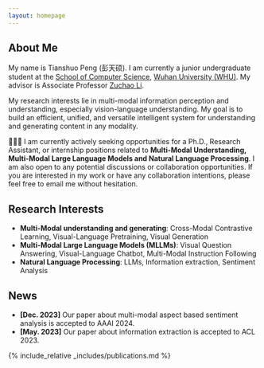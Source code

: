 ```yaml
---
layout: homepage
---
```


## About Me

My name is Tianshuo Peng (彭天硕). I am currently a junior undergraduate student at the [School of Computer Science](https://cs.whu.edu.cn/), [Wuhan University (WHU)](https://www.whu.edu.cn/). My advisor is Associate Professor [Zuchao Li](https://zcli-charlie.github.io/). 

My research interests lie in multi-modal information perception and understanding, especially vision-language understanding. My goal is to build an efficient, unified, and versatile intelligent system for understanding and generating content in any modality.

👋👋👋 I am currently actively seeking opportunities for a Ph.D., Research Assistant, or internship positions related to <strong>Multi-Modal Understanding, Multi-Modal Large Language Models and Natural Language Processing</strong>. I am also open to any potential discussions or collaboration opportunities. If you are interested in my work or have any collaboration intentions, please feel free to email me without hesitation.

## Research Interests
- **Multi-Modal understanding and generating**: Cross-Modal Contrastive Learning, Visual-Language Pretraining, Visual Generation
- **Multi-Modal Large Language Models (MLLMs)**: Visual Question Answering, Visual-Language Chatbot, Multi-Modal Instruction Following
- **Natural Language Processing**: LLMs, Information extraction, Sentiment Analysis

## News

- **[Dec. 2023]** Our paper about multi-modal aspect based sentiment analysis is accepted to AAAI 2024.
- **[May. 2023]** Our paper about information extraction is accepted to ACL 2023.

{% include_relative _includes/publications.md %}


